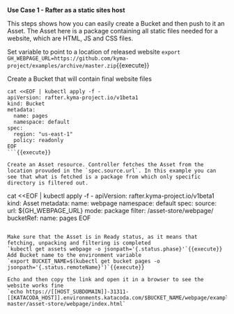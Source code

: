 **Use Case 1 - Rafter as a static sites host**

This steps shows how you can easily create a Bucket and then push to it an Asset. The Asset here is a package containing all static files needed for a website, which are HTML, JS and CSS files.

Set variable to point to a location of released website
`export GH_WEBPAGE_URL=https://github.com/kyma-project/examples/archive/master.zip`{{execute}}

Create a Bucket that will contain final website files
```
cat <<EOF | kubectl apply -f -
apiVersion: rafter.kyma-project.io/v1beta1
kind: Bucket
metadata:
  name: pages
  namespace: default
spec:
  region: "us-east-1"
  policy: readonly
EOF
```{{execute}}

Create an Asset resource. Controller fetches the Asset from the location provuded in the `spec.source.url`. In this example you can see that what is fetched is a package from which only specific directory is filtered out.
```
cat <<EOF | kubectl apply -f -
apiVersion: rafter.kyma-project.io/v1beta1
kind: Asset
metadata:
  name: webpage
  namespace: default
spec:
  source:
    url: ${GH_WEBPAGE_URL}
    mode: package
    filter: /asset-store/webpage/
  bucketRef:
    name: pages
EOF
```{{execute}}

Make sure that the Asset is in Ready status, as it means that fetching, unpacking and filtering is completed
`kubectl get assets webpage -o jsonpath='{.status.phase}'`{{execute}}
Add Bucket name to the environment variable
`export BUCKET_NAME=$(kubectl get bucket pages -o jsonpath='{.status.remoteName}')`{{execute}}

Echo and then copy the link and open it in a browser to see the website works fine
`echo https://[[HOST_SUBDOMAIN]]-31311-[[KATACODA_HOST]].environments.katacoda.com/$BUCKET_NAME/webpage/examples-master/asset-store/webpage/index.html`